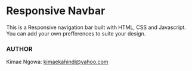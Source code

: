 <h1>Responsive Navbar</h1>
<p>This is a Responsive navigation bar built with HTML, CSS and Javascript.<br>
You can add your own prefferences to suite your design.</p>

<h3>AUTHOR</h3>
<p>Kimae Ngowa: <a href="kimaekahindi@yahoo.com">kimaekahindi@yahoo.com</p>
